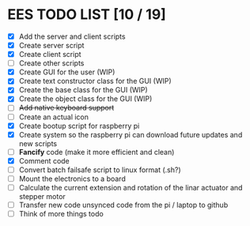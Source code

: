 # EES TODO LIST [10 / 19]

- [X] Add the server and client scripts
- [X] Create server script
- [X] Create client script
- [ ] Create other scripts
- [X] Create GUI for the user (WIP)
- [X] Create text constructor class for the GUI (WIP)
- [X] Create the base class for the GUI (WIP)
- [X] Create the object class for the GUI (WIP)
- [ ] ~~Add native keyboard support~~
- [ ] Create an actual icon
- [X] Create bootup script for raspberry pi
- [X] Create system so the raspberry pi can download future updates and new scripts
- [ ] **Fancify** code (make it more efficient and clean)
- [X] Comment code
- [ ] Convert batch failsafe script to linux format (.sh?)
- [ ] Mount the electronics to a board
- [ ] Calculate the current extension and rotation of the linar actuator and stepper motor
- [ ] Transfer new code unsynced code from the pi / laptop to github
- [ ] Think of more things todo
